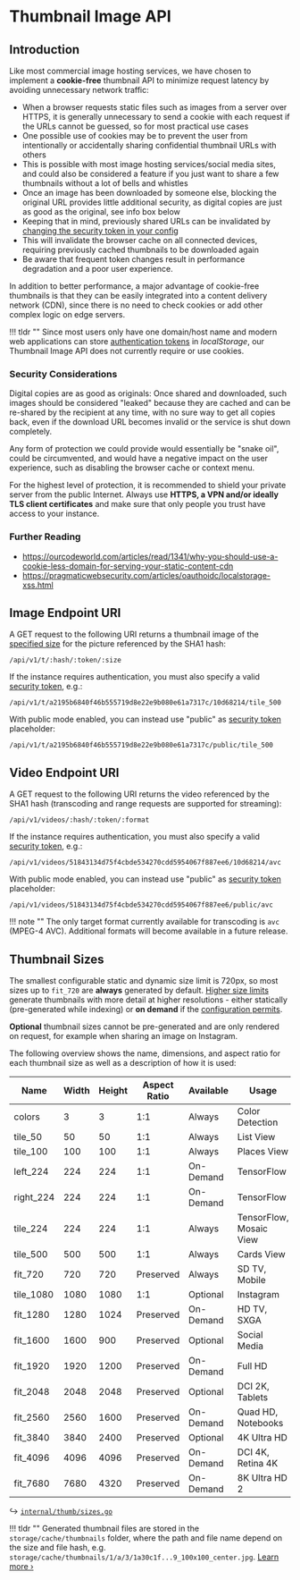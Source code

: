 # Thumbnail Image API

## Introduction

Like most commercial image hosting services, we have chosen to implement a **cookie-free** thumbnail API to minimize request latency by avoiding unnecessary network traffic:

- When a browser requests static files such as images from a server over HTTPS, it is generally unnecessary to send a cookie with each request if the URLs cannot be guessed, so for most practical use cases
- One possible use of cookies may be to prevent the user from intentionally or accidentally sharing confidential thumbnail URLs with others
- This is possible with most image hosting services/social media sites, and could also be considered a feature if you just want to share a few thumbnails without a lot of bells and whistles
- Once an image has been downloaded by someone else, blocking the original URL provides little additional security, as digital copies are just as good as the original, see info box below
- Keeping that in mind, previously shared URLs can be invalidated by [changing the security token in your config](../../getting-started/config-options.md#security-tokens)
- This will invalidate the browser cache on all connected devices, requiring previously cached thumbnails to be downloaded again
- Be aware that frequent token changes result in performance degradation and a poor user experience.

In addition to better performance, a major advantage of cookie-free thumbnails is that they can be easily integrated into a content delivery network (CDN), since there is no need to check cookies or add other complex logic on edge servers.

!!! tldr ""
    Since most users only have one domain/host name and modern web applications can store [authentication tokens](auth.md) in *localStorage*, our Thumbnail Image API does not currently require or use cookies.

### Security Considerations

Digital copies are as good as originals: Once shared and downloaded, such images should be considered "leaked" because they are cached and can be re-shared by the recipient at any time, with no sure way to get all copies back, even if the download URL becomes invalid or the service is shut down completely.

Any form of protection we could provide would essentially be "snake oil", could be circumvented, and would have a negative impact on the user experience, such as disabling the browser cache or context menu.

For the highest level of protection, it is recommended to shield your private server from the public Internet. Always use **HTTPS, a VPN and/or ideally TLS client certificates** and make sure that only people you trust have access to your instance.

### Further Reading

- https://ourcodeworld.com/articles/read/1341/why-you-should-use-a-cookie-less-domain-for-serving-your-static-content-cdn
- https://pragmaticwebsecurity.com/articles/oauthoidc/localstorage-xss.html

## Image Endpoint URI

A GET request to the following URI returns a thumbnail image of the [specified size](#thumbnail-sizes) for the picture referenced by the SHA1 hash:

```
/api/v1/t/:hash/:token/:size
```

If the instance requires authentication, you must also specify a valid [security token](search.md#response-headers), e.g.:

```
/api/v1/t/a2195b6840f46b555719d8e22e9b080e61a7317c/10d68214/tile_500
```

With public mode enabled, you can instead use "public" as [security token](search.md#response-headers) placeholder:

```
/api/v1/t/a2195b6840f46b555719d8e22e9b080e61a7317c/public/tile_500
```

## Video Endpoint URI

A GET request to the following URI returns the video referenced by the SHA1 hash (transcoding and range requests are supported for streaming):

```
/api/v1/videos/:hash/:token/:format
```

If the instance requires authentication, you must also specify a valid [security token](search.md#response-headers), e.g.:

```
/api/v1/videos/51843134d75f4cbde534270cdd5954067f887ee6/10d68214/avc
```

With public mode enabled, you can instead use "public" as [security token](search.md#response-headers) placeholder:

```
/api/v1/videos/51843134d75f4cbde534270cdd5954067f887ee6/public/avc
```

!!! note ""
    The only target format currently available for transcoding is `avc` (MPEG-4 AVC). Additional formats will become available in a future release.

## Thumbnail Sizes

The smallest configurable static and dynamic size limit is 720px, so most sizes up to `fit_720` are **always** generated by default.
[Higher size limits](../../user-guide/settings/advanced.md#dynamic-and-static-size-limits) generate thumbnails with more detail at higher resolutions - either statically (pre-generated while indexing) or **on demand** if the [configuration permits](../../getting-started/config-options.md#preview-images).

**Optional** thumbnail sizes cannot be pre-generated and are only rendered on request, for example when sharing an image on Instagram.

The following overview shows the name, dimensions, and aspect ratio for each thumbnail size as well as a description of how it is used:

|   Name    | Width | Height | Aspect Ratio | Available |          Usage          |
|-----------|-------|--------|--------------|-----------|-------------------------|
| colors    |     3 |      3 | 1:1          | Always    | Color Detection         |
| tile_50   |    50 |     50 | 1:1          | Always    | List View               |
| tile_100  |   100 |    100 | 1:1          | Always    | Places View             |
| left_224  |   224 |    224 | 1:1          | On-Demand | TensorFlow              |
| right_224 |   224 |    224 | 1:1          | On-Demand | TensorFlow              |
| tile_224  |   224 |    224 | 1:1          | Always    | TensorFlow, Mosaic View |
| tile_500  |   500 |    500 | 1:1          | Always    | Cards View              |
| fit_720   |   720 |    720 | Preserved    | Always    | SD TV, Mobile           |
| tile_1080 |  1080 |   1080 | 1:1          | Optional  | Instagram               |
| fit_1280  |  1280 |   1024 | Preserved    | On-Demand | HD TV, SXGA             |
| fit_1600  |  1600 |    900 | Preserved    | Optional  | Social Media            |
| fit_1920  |  1920 |   1200 | Preserved    | On-Demand | Full HD                 |
| fit_2048  |  2048 |   2048 | Preserved    | Optional  | DCI 2K, Tablets         |
| fit_2560  |  2560 |   1600 | Preserved    | On-Demand | Quad HD, Notebooks      |
| fit_3840  |  3840 |   2400 | Preserved    | Optional  | 4K Ultra HD             |
| fit_4096  |  4096 |   4096 | Preserved    | On-Demand | DCI 4K, Retina 4K       |
| fit_7680  |  7680 |   4320 | Preserved    | On-Demand | 8K Ultra HD 2           |

↪ [`internal/thumb/sizes.go`](https://github.com/photoprism/photoprism/blob/develop/internal/thumb/sizes.go)

!!! tldr ""
    Generated thumbnail files are stored in the `storage/cache/thumbnails` folder, where the path and file name depend on the size and file hash, e.g. `storage/cache/thumbnails/1/a/3/1a30c1f...9_100x100_center.jpg`. [Learn more ›](../media/thumbnails.md#storage-folders)
